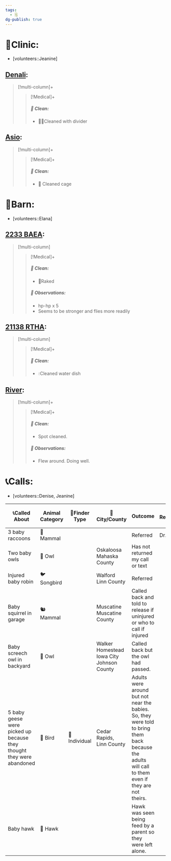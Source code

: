 ```yaml
---
tags:
  - 🗒️
dg-publish: true
---
```


# 🏥Clinic:
- [volunteers::Jeanine]

## [Denali](../RARE%20Birds/Ed%20Birds/Denali.md):
> [!multi-column]+
>
>> [!Medical]+
>>##### 🫧 Clean:
>> - 🧼➗Cleaned with divider

## [Asio](../RARE%20Birds/Ed%20Birds/Asio.md):
> [!multi-column]+
>
>> [!Medical]+
>>##### 🫧 Clean:
>> - 🧼 Cleaned cage
>>

# 🏡Barn:
- [volunteers::Elana]

## [2233 BAEA](../RARE%20Birds/2233%20BAEA.md):
> [!multi-column]
>> [!Medical]+
>>##### 🫧 Clean:
>> - 🧹Raked
>>
>> ##### 🔭 Observations:
>> - hp-hp x 5
>> - Seems to be stronger and flies more readily

## [21138 RTHA](../RARE%20Birds/21138%20RTHA.md):
> [!multi-column]
>
>> [!Medical]+
>>##### 🫧 Clean:
>> - 💧Cleaned water dish
>>

## [River](../RARE%20Birds/Ed%20Birds/River.md):
> [!multi-column]+
>
>> [!Medical]+
>>
>>##### 🫧 Clean:
>> - Spot cleaned.
>>
>> ##### 🔭 Observations:
>> - Flew around. Doing well.

# 📞Calls:
- [volunteers::Denise, Jeanine]

| 📞Called About                                                       | Animal Category | 🔎Finder Type | 🌆City/County                                   | Outcome                                                                                                                                             | 📦Referred To |
| -------------------------------------------------------------------- | --------------- | ------------- | ----------------------------------------------- | --------------------------------------------------------------------------------------------------------------------------------------------------- | ------------- |
| 3 baby raccoons                                                      | 🦝 Mammal       |               |                                                 | Referred                                                                                                                                            | Dr. Jana      |
| Two baby owls                                                        | 🦉 Owl          |               | Oskaloosa<br>Mahaska County                     | Has not returned my call or text                                                                                                                    |               |
| Injured baby robin                                                   | 🐦 Songbird     |               | Walford<br>Linn County                          | Referred                                                                                                                                            |               |
| Baby squirrel in garage                                              | 🐿️ Mammal      |               | Muscatine<br>Muscatine County                   | Called back and told to release if uninjured or who to call if injured                                                                              |               |
| Baby screech owl in backyard                                         | 🦉 Owl          |               | Walker Homestead<br>Iowa City<br>Johnson County | Called back but the owl had passed.                                                                                                                 |               |
| 5 baby geese were picked up because they thought they were abandoned | 🪿 Bird         | 🧑 Individual | Cedar Rapids,<br>Linn County                    | Adults were around but not near the babies. So, they were told to bring them back because the adults will call to them even if they are not theirs. |               |
| Baby hawk                                                            | 🦅 Hawk         |               |                                                 | Hawk was seen being feed by a parent so they were left alone.                                                                                       |               |

